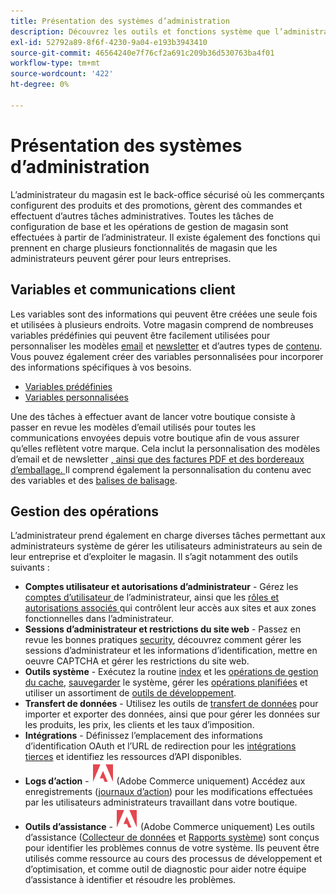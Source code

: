 ```yaml
---
title: Présentation des systèmes d’administration
description: Découvrez les outils et fonctions système que l’administrateur du magasin peut utiliser pour gérer efficacement les sites, les données, les intégrations et les utilisateurs administrateurs.
exl-id: 52792a89-8f6f-4230-9a04-e193b3943410
source-git-commit: 46564240e7f76cf2a691c209b36d530763ba4f01
workflow-type: tm+mt
source-wordcount: '422'
ht-degree: 0%

---
```


# Présentation des systèmes d’administration

L’administrateur du magasin est le back-office sécurisé où les commerçants configurent des produits et des promotions, gèrent des commandes et effectuent d’autres tâches administratives. Toutes les tâches de configuration de base et les opérations de gestion de magasin sont effectuées à partir de l’administrateur. Il existe également des fonctions qui prennent en charge plusieurs fonctionnalités de magasin que les administrateurs peuvent gérer pour leurs entreprises.

## Variables et communications client

Les variables sont des informations qui peuvent être créées une seule fois et utilisées à plusieurs endroits. Votre magasin comprend de nombreuses variables prédéfinies qui peuvent être facilement utilisées pour personnaliser les modèles [email](email-templates.md) et [newsletter](../merchandising-promotions/newsletter-template.md) et d’autres types de [contenu](../content-design/introduction.md#content). Vous pouvez également créer des variables personnalisées pour incorporer des informations spécifiques à vos besoins.

- [Variables prédéfinies](variables-predefined.md)
- [Variables personnalisées](variables-custom.md)

Une des tâches à effectuer avant de lancer votre boutique consiste à passer en revue les modèles d’email utilisés pour toutes les communications envoyées depuis votre boutique afin de vous assurer qu’elles reflètent votre marque. Cela inclut la personnalisation des modèles d’email et de newsletter [, ainsi que des factures PDF et des bordereaux d’emballage. ](../merchandising-promotions/newsletter-template.md) Il comprend également la personnalisation du contenu avec des variables et des [balises de balisage](markup-tags.md).

## Gestion des opérations

L’administrateur prend également en charge diverses tâches permettant aux administrateurs système de gérer les utilisateurs administrateurs au sein de leur entreprise et d’exploiter le magasin. Il s’agit notamment des outils suivants :

- **Comptes utilisateur et autorisations d’administrateur** - Gérez les [ comptes d’utilisateur ](permissions-users-all.md) de l’administrateur, ainsi que les [ rôles et autorisations associés ](permissions-user-roles.md) qui contrôlent leur accès aux sites et aux zones fonctionnelles dans l’administrateur.
- **Sessions d’administrateur et restrictions du site web** - Passez en revue les bonnes pratiques [security](security.md), découvrez comment gérer les sessions d’administrateur et les informations d’identification, mettre en oeuvre CAPTCHA et gérer les restrictions du site web.
- **Outils système** - Exécutez la routine [index](index-management.md) et les [opérations de gestion du cache](cache-management.md), [sauvegarder](backups.md) le système, gérer les [opérations planifiées](data-scheduled-import-export.md) et utiliser un assortiment de [outils de développement](developer-tools.md).
- **Transfert de données** - Utilisez les outils de [ transfert de données](data-transfer.md) pour importer et exporter des données, ainsi que pour gérer les données sur les produits, les prix, les clients et les taux d’imposition.
- **Intégrations** - Définissez l’emplacement des informations d’identification OAuth et l’URL de redirection pour les [intégrations tierces](integrations.md) et identifiez les ressources d’API disponibles.
- **Logs d’action** - ![Adobe Commerce](../assets/adobe-logo.svg) (Adobe Commerce uniquement) Accédez aux enregistrements ([journaux d’action](action-log.md)) pour les modifications effectuées par les utilisateurs administrateurs travaillant dans votre boutique.
- **Outils d’assistance** - ![Adobe Commerce](../assets/adobe-logo.svg) (Adobe Commerce uniquement) Les outils d’assistance ([Collecteur de données](support.md#data-collector) et [Rapports système](support.md#access-system-reports)) sont conçus pour identifier les problèmes connus de votre système. Ils peuvent être utilisés comme ressource au cours des processus de développement et d’optimisation, et comme outil de diagnostic pour aider notre équipe d’assistance à identifier et résoudre les problèmes.
